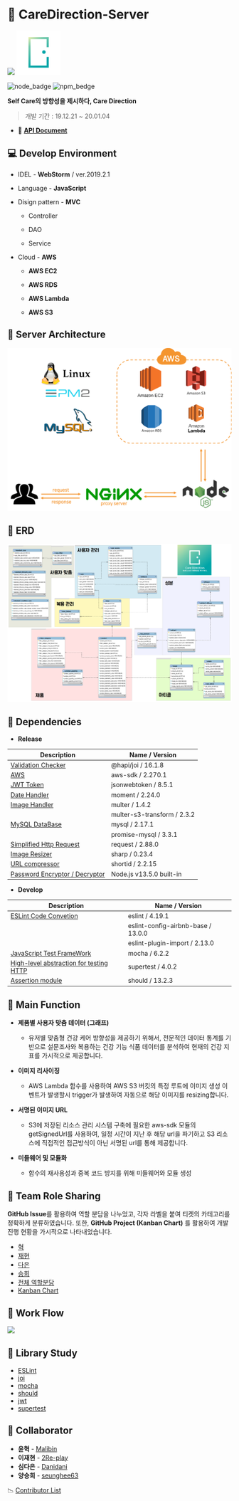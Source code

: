 # :pill: CareDirection-Server

<img width=300 src="https://care-direction.s3.ap-northeast-2.amazonaws.com/ect/Care-Direction_%E1%84%8B%E1%85%A7%E1%86%BC%E1%84%89%E1%85%A1%E1%86%BC%E1%84%8E%E1%85%AC%E1%84%8C%E1%85%A9%E1%86%BC1.gif">

<img src="resource/logo.png" width="100">

![node_badge](https://img.shields.io/badge/node-%3E%3D%208.0.0-green)
![npm_bedge](https://img.shields.io/badge/npm-v6.10.1-blue)

**Self Care의 방향성을 제시하다, Care Direction**

>개발 기간 : 19.12.21 ~ 20.01.04 

- :scroll: **[API Document](https://github.com/CareDirection/CareDirection-Server/wiki)**

  

## :computer: Develop Environment

- IDEL - **WebStorm** / ver.2019.2.1

- Language - **JavaScript**

 - Disign pattern - **MVC**
   + Controller

   + DAO

   + Service

- Cloud - **AWS**
  + **AWS EC2**
  
  + **AWS RDS**
  
  + **AWS Lambda**
  
  + **AWS S3**
  
    
## :pushpin: Server Architecture
<img src="resource/server-architecture.png">

## :pushpin: ERD

<img src="resource/CareDirection_ERD.png">

## :pushpin: Dependencies

* **Release**

| Description                                                  | Name / Version              |
| ------------------------------------------------------------ | --------------------------- |
| [Validation Checker](https://hapi.dev/family/joi/)           | @hapi/joi / 16.1.8          |
| [AWS](https://docs.aws.amazon.com/sdk-for-javascript/v2/developer-guide/welcome.html) | aws-sdk / 2.270.1           |
| [JWT Token](https://www.npmjs.com/package/jsonwebtoken)      | jsonwebtoken / 8.5.1        |
| [Date Handler](https://momentjs.com/docs/)                   | moment / 2.24.0             |
| [Image Handler]()                                            | multer / 1.4.2              |
|                                                              | multer-s3-transform / 2.3.2 |
| [MySQL DataBase]()                                           | mysql / 2.17.1              |
|                                                              | promise-mysql / 3.3.1       |
| [Simplified Http Request](https://www.npmjs.com/package/request) | request / 2.88.0            |
| [Image Resizer](https://sharp.pixelplumbing.com/en/stable/)  | sharp / 0.23.4              |
| [URL compressor](https://www.npmjs.com/package/shortid)      | shortid / 2.2.15            |
|[Password Encryptor / Decryptor](https://nodejs.org/api/crypto.html)|Node.js v13.5.0 built-in|


* **Develop**

| Description                                                  | Name / Version                     |
| ------------------------------------------------------------ | ---------------------------------- |
| [ESLint Code Convetion](https://eslint.org/)                 | eslint / 4.19.1                    |
|                                                              | eslint-config-airbnb-base / 13.0.0 |
|                                                              | eslint-plugin-import / 2.13.0      |
| [JavaScript Test FrameWork](https://mochajs.org/)            | mocha / 6.2.2                      |
| [High-level abstraction for testing HTTP](https://www.npmjs.com/package/supertest) | supertest / 4.0.2                  |
| [Assertion module](https://www.npmjs.com/package/should)     | should / 13.2.3                    |



## :pushpin: Main Function

* **제품별 사용자 맞춤 데이터 (그래프)**
    * 유저별 맞춤형 건강 케어 방향성을 제공하기 위해서, 전문적인 데이터 통계를 기반으로 설문조사와 복용하는 건강 기능 식품 데이터를 분석하여 현재의 건강 지표를 가시적으로 제공합니다.
    
* **이미지 리사이징**
    * AWS Lambda 함수를 사용하여 AWS S3 버킷의 특정 루트에 이미지 생성 이벤트가 발생할시 trigger가 발생하여 자동으로 해당 이미지를 resizing합니다.

* **서명된 이미지 URL**
    * S3에 저장된 리소스 관리 시스템 구축에 필요한 aws-sdk 모듈의 getSignedUrl를 사용하여, 일정 시간이 지난 후 해당 url을 파기하고 S3 리소스에 직접적인 접근방식이 아닌 서명된 url를 통해 제공합니다.

* **미들웨어 및 모듈화**
    * 함수의 재사용성과 중복 코드 방지를 위해 미들웨어와 모듈 생성
    


## :pushpin: Team Role Sharing

**GitHub Issue**를 활용하여 역할 분담을 나누었고, 각자 라벨을 붙여 티켓의 카테고리를 정확하게 분류하였습니다. 
또한,  **GitHub Project (Kanban Chart)** 를 활용하여 개발 진행 현황을 가시적으로 나타내었습니다.

* [혁](https://github.com/CareDirection/CareDirection-Server/issues?q=is%3Aissue+is%3Aclosed+label%3A%ED%98%81)
* [재현](https://github.com/CareDirection/CareDirection-Server/issues?q=is%3Aissue+is%3Aclosed+label%3A%EC%9E%AC%ED%98%84)
* [다은](https://github.com/CareDirection/CareDirection-Server/issues?q=is%3Aissue+is%3Aclosed+label%3A%EB%8B%A4%EC%9D%80)
* [승희](https://github.com/CareDirection/CareDirection-Server/issues?q=is%3Aissue+is%3Aclosed+label%3A%EC%8A%B9%ED%9D%AC)
* [전체 역할분담](https://github.com/CareDirection/CareDirection-Server/issues?q=is%3Aissue+is%3Aclosed)
* [Kanban Chart](https://github.com/orgs/CareDirection/projects/1?card_filter_query=label%3Aserver)



## :pushpin: Work Flow
<img src="resource/workflow.png">




## :pushpin: Library Study

* [ESLint](https://github.com/CareDirection/CareDirection-Server/blob/develop/study/ESLint.md)
* [joi](https://github.com/CareDirection/CareDirection-Server/blob/develop/study/joi.md)
* [mocha](https://github.com/CareDirection/CareDirection-Server/blob/develop/study/mocha.md)
* [should](https://github.com/CareDirection/CareDirection-Server/blob/develop/study/should.md)
* [jwt](https://github.com/CareDirection/CareDirection-Server/blob/develop/study/jwt.md)
* [supertest](https://github.com/CareDirection/CareDirection-Server/blob/develop/study/supertest.md)




## :pushpin: Collaborator

* **윤혁** - [Malibin](https://github.com/nightmare73)
* **이재현** - [2Re-play](https://github.com/2Re-play)
* **심다은** - [Danidani](https://github.com/DaEunShim)
* **양승희** - [seunghee63](https://github.com/seunghee63)

:chart_with_downwards_trend: [Contributor List](https://github.com/CareDirection/CareDirection-Server/graphs/contributors)






